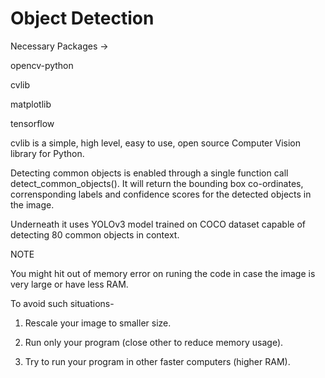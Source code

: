 # Object Detection

Necessary Packages ->

opencv-python

cvlib

matplotlib

tensorflow

cvlib is a simple, high level, easy to use, open source Computer Vision library for Python.

Detecting common objects is enabled through a single function call detect_common_objects(). 
It will return the bounding box co-ordinates, corrensponding labels and confidence scores for the detected objects in the image.

Underneath it uses YOLOv3 model trained on COCO dataset capable of detecting 80 common objects in context.

NOTE

You might hit out of memory error on runing the code in case the image is very large or have less RAM. 

To avoid such situations-
1. Rescale your image to smaller size.

2. Run only your program (close other to reduce memory usage).

3. Try to run your program in other faster computers (higher RAM).
